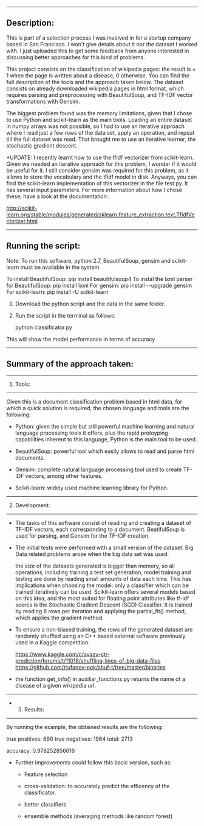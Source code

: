 
------------
Description:
------------

This is part of a selection process I was involved in for a startup company based in San Francisco. I won't give details about it nor the dataset I worked with. I just uploaded this to get some feedback from anyone interested in discussing better approaches for this kind of problems.

This project consists on the classification of wikipedia pages: the result is = 1 when the page is written about a disease, 0 otherwise.
You can find the full description of the tools and the approach taken below. The dataset consists on already downloaded wikipedia pages in html format, which requires parsing and preprocessing with BeautifulSoup, and TF-IDF vector transformations with Gensim. 

The biggest problem found was the memory limitations, given that I chose to use Python and scikit-learn as the main tools. Loading an entire dataset in numpy arrays was not possible, so I had to use an iterative approach where I read just a few rows of the data set, apply an operation, and repeat till the full dataset was read. That brought me to use an iterative learner, the stochastic gradient descent.


*UPDATE: I recently learnt how to use the tfidf vectorizer from scikit-learn. Given we needed an iterative approach for this problem, I wonder if it would be useful for it. I still consider gensim was required for this problem, as it allows to store the vocabulary and the tfidf model in disk. Anyways, you can find the scikit-learn implementation of this vectorizer in the file test.py. It has several input parameters. For more information about how I chose these, have a look at the documentation:

http://scikit-learn.org/stable/modules/generated/sklearn.feature_extraction.text.TfidfVectorizer.html




-------------------
Running the script:
-------------------

Note: To run this software, python 2.7, BeautifulSoup, gensim and scikit-learn must be available in the system.

To install BeautifulSoup: pip install beautifulsoup4
To instal the lxml parser for BeautifulSoup: pip install lxml
For gensim: pip install --upgrade gensim
For scikit-learn: pip install -U scikit-learn

1. Download the python script and the data in the same folder.

2. Run the script in the terminal as follows:

	python classificator.py

This will show the model performance in terms of accuracy


------------------------------
Summary of the approach taken:
------------------------------


---------
1. Tools: 
---------

Given this is a document classification problem based in html data, for which a quick solution is required, the chosen language and tools are the following:

- Python: given the simple but still powerful machine learning and natural language processing tools it offers, plus the rapid protoyping capabilities inherent to this language, Python is the main tool to be used.

- BeautifulSoup: powerful tool which easily allows to read and parse html documents.

- Gensim: complete natural language processing tool used to create TF-IDF vectors, among other features.

- Scikit-learn: widely used machine learning library for Python.



---------------
2. Development:
---------------

- The tasks of this software consist of reading and creating a dataset of TF-IDF vectors, each corresponding to a document. BeatifulSoup is used for parsing, and Gensim for the TF-IDF creation.

- The initial tests were performed with a small version of the dataset. Big Data related problems arose when the big data set was used:
	
	the size of the datasets generated is bigger than memory, so all operations, including training a test set generation, model training and testing are done by reading small amounts of data each time. This has implications when choosing the model: only a classifier which can be trained iteratively can be used. Scikit-learn offers several models based on this idea, and the most suited for floating point attributes like tf-idf scores is the Stochastic Gradient Descent (SGD) Classifier. It is trained by reading 8 rows per iteration and applying the partial_fit() method, which applies the gradient method.

- To ensure a non-biased training, the rows of the generated dataset are randomly shuffled using an C++ based external software previously used in a Kaggle competition: 

	https://www.kaggle.com/c/avazu-ctr-prediction/forums/t/11018/shuffling-lines-of-big-data-files
	https://github.com/trufanov-nok/shuf-t/tree/master/binaries

- the function get_info() in auxiliar_functions.py returns the name of a disease of a given wikipedia url.



-------------
- 3. Results:
-------------

By running the example, the obtained results are the following:

true positives:  690
true negatives:  1964
total:  2713

accuracy: 0.978252856616 


- Further improvements could follow this basic version, such as:

	- Feature selection
	
	- cross-validation: to accurately predict the efficency of the classificator.

	- better classifiers

	- ensemble methods (averaging methods like random forest)


